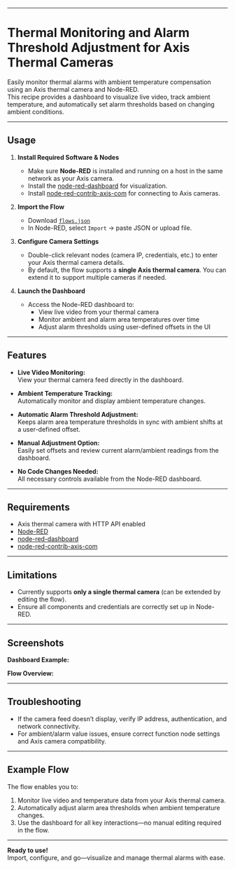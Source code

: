 ***

# Thermal Monitoring and Alarm Threshold Adjustment for Axis Thermal Cameras

Easily monitor thermal alarms with ambient temperature compensation using an Axis thermal camera and Node-RED.  
This recipe provides a dashboard to visualize live video, track ambient temperature, and automatically set alarm thresholds based on changing ambient conditions.

***

## Usage

1. **Install Required Software & Nodes**
   - Make sure **Node-RED** is installed and running on a host in the same network as your Axis camera.
   - Install the [node-red-dashboard](https://flows.nodered.org/node/node-red-dashboard) for visualization.
   - Install [node-red-contrib-axis-com](https://flows.nodered.org/node/node-red-contrib-axis-com) for connecting to Axis cameras.

2. **Import the Flow**
   - Download [`flows.json`](./flows.json)
   - In Node-RED, select `Import` -> paste JSON or upload file.

3. **Configure Camera Settings**
   - Double-click relevant nodes (camera IP, credentials, etc.) to enter your Axis thermal camera details.
   - By default, the flow supports a **single Axis thermal camera**. You can extend it to support multiple cameras if needed.

4. **Launch the Dashboard**
   - Access the Node-RED dashboard to:
     - View live video from your thermal camera
     - Monitor ambient and alarm area temperatures over time
     - Adjust alarm thresholds using user-defined offsets in the UI

***

## Features

- **Live Video Monitoring:**  
  View your thermal camera feed directly in the dashboard.

- **Ambient Temperature Tracking:**  
  Automatically monitor and display ambient temperature changes.

- **Automatic Alarm Threshold Adjustment:**  
  Keeps alarm area temperature thresholds in sync with ambient shifts at a user-defined offset.

- **Manual Adjustment Option:**  
  Easily set offsets and review current alarm/ambient readings from the dashboard.

- **No Code Changes Needed:**  
  All necessary controls available from the Node-RED dashboard.

***

## Requirements

- Axis thermal camera with HTTP API enabled
- [Node-RED](https://nodered.org/)
- [node-red-dashboard](https://flows.nodered.org/node/node-red-dashboard)
- [node-red-contrib-axis-com](https://flows.nodered.org/node/node-red-contrib-axis-com)

***

## Limitations

- Currently supports **only a single thermal camera** (can be extended by editing the flow).
- Ensure all components and credentials are correctly set up in Node-RED.

***

## Screenshots

**Dashboard Example:**  


**Flow Overview:**  


***

## Troubleshooting

- If the camera feed doesn’t display, verify IP address, authentication, and network connectivity.
- For ambient/alarm value issues, ensure correct function node settings and Axis camera compatibility.

***

## Example Flow

The flow enables you to:
1. Monitor live video and temperature data from your Axis thermal camera.
2. Automatically adjust alarm area thresholds when ambient temperature changes.
3. Use the dashboard for all key interactions—no manual editing required in the flow.

***

**Ready to use!**  
Import, configure, and go—visualize and manage thermal alarms with ease.
